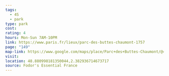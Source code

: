 ```yaml
---
tags:
  - 4S
  - park
type: park
cost: 
rating: 4
hours: Mon-Sun 7AM-10PM
link: https://www.paris.fr/lieux/parc-des-buttes-chaumont-1757
page: "149"
map-link: https://www.google.com/maps/place/Parc+des+Buttes-Chaumont/@48.880953,2.37789,17z/data=!3m1!4b1!4m6!3m5!1s0x47e66dc6143ed387:0xf26bed6076959491!8m2!3d48.8809496!4d2.3827609!16zL20vMDVodzM1?entry=ttu
visit: 
location: 48.880998181350044,2.382936714673717
source: Fodor's Essential France
---
```

